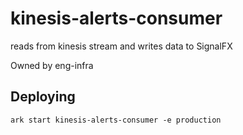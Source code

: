 # kinesis-alerts-consumer

reads from kinesis stream and writes data to SignalFX

Owned by eng-infra

## Deploying

```
ark start kinesis-alerts-consumer -e production
```
